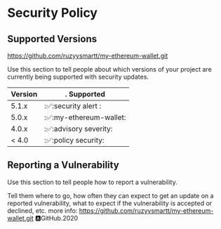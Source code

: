 # Security Policy

## Supported Versions
https://github.com/ruzyysmartt/my-ethereum-wallet.git

Use this section to tell people about which versions of your project are
currently being supported with security updates.

| Version |.    Supported          |
| ------- | ---------------------- |
| 5.1.x   | :✅:security alert :   |
| 5.0.x   | :✅:my-ethereum-wallet:|                
| 4.0.x   | :✅:advisory severity: |
| < 4.0   | :✅:policy security:   |  

## Reporting a Vulnerability

Use this section to tell people how to report a vulnerability.

Tell them where to go, how often they can expect to get an update on a
reported vulnerability, what to expect if the vulnerability is accepted or
declined, etc.
more info:
https://github.com/ruzyysmartt/my-ethereum-wallet.git
🅰️GitHub.2020
